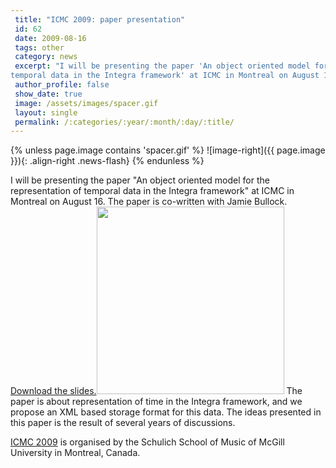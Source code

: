 ```yaml
---
 title: "ICMC 2009: paper presentation"
 id: 62
 date: 2009-08-16
 tags: other
 category: news
 excerpt: "I will be presenting the paper 'An object oriented model for the representation of 
temporal data in the Integra framework' at ICMC in Montreal on August 16. The paper is co-written with Jamie Bulloc..."
 author_profile: false
 show_date: true
 image: /assets/images/spacer.gif
 layout: single
 permalink: /:categories/:year/:month/:day/:title/
---
```

{% unless page.image contains 'spacer.gif' %}
   ![image-right]({{ page.image }}){: .align-right .news-flash}
{% endunless %}

I will be presenting the paper "An object oriented model for the representation of 
temporal data in the Integra framework" at ICMC in Montreal on August 16. The paper is co-written with Jamie Bullock. <a href="diary/files/integra-icmc09-slides.pdf">Download the slides.</a><img width="300px" src="bilder/icmc09-slide.png" />
The paper is about representation of time in the Integra framework, and we propose an XML based storage format for this data. The ideas presented in this paper is the result of several years of discussions.


<a href="http://www.icmc2009.org">ICMC 2009</a> is organised by the Schulich School of Music of McGill University in Montreal, Canada.

